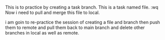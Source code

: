 This is to practice by creating a task branch.
This is a task named file.
:wq
Now i need to pull and merge this file to local.


i am goin to re-practice the session of creating a file and branch then push them to remote and pull them back to main branch and delete other branches in local as well as remote.
